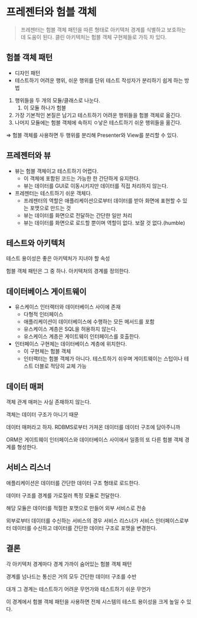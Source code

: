 # 프레젠터와 험블 객체

> 프레젠터는 험블 객체 패턴을 따른 형태로
> 아키텍처 경계를 식별하고 보호하는 데 도움이 된다.
> 클린 아키텍처는 험블 객체 구현체들로 가득 차 있다.

## 험블 객체 패턴

- 디자인 패턴
- 테스트하기 어려운 행위, 쉬운 행위를 단위 테스트 작성자가 분리하기 쉽게 하는 방법

1. 행위들을 두 개의 모듈/클래스로 나눈다.
   1. 이 모듈 하나가 험블
2. 가장 기본적인 본질은 남기고 테스트하기 어려운 행위들을 험블 객체로 옮긴다.
3. 나머지 모듈에는 험블 객체에 속하지 ㅇ낳은 테스트하기 쉬운 행위들을 옮긴다.

⇒ 험블 객체를 사용하면 두 행위를 분리해 Presenter와 View를 분리할 수 있다.

## 프레젠터와 뷰

- 뷰는 험블 객체이고 테스트하기 어렵다.
  - 이 객체에 포함된 코드는 가능한 한 간단하게 유지한다.
  - 뷰는 데이터를 GUI로 이동시키지만 데이터를 직접 처리하지 않는다.
- 프레젠터는 테스트하기 쉬운 객체다.
  - 프레젠터의 역할은 애플리케이션으로부터 데이터를 받아 화면에 표현할 수 있는 포맷으로 만드는 것
  - 뷰는 데이터를 화면으로 전달하는 간단한 일만 처리
  - 뷰는 데이터를 화면으로 로드할 뿐이며 역할이 없다. 보잘 것 없다.(humble)

## 테스트와 아키텍처

테스트 용이성은 좋은 아키텍처가 지녀야 할 속성

험블 객체 패턴은 그 중 하나. 아키텍처의 경계를 정의한다.

## 데이터베이스 게이트웨이

- 유스케이스 인터랙터와 데이터베이스 사이에 존재
  - 다형적 인터페이스
  - 애플리케이션이 데이터베이스에 수행하는 모든 메서드를 포함
  - 유스케이스 계층은 SQL을 허용하지 않는다.
  - 유스케이스 계층은 게이트웨이 인터페이스를 호출한다.
- 인터페이스 구현체는 데이터베이스 계층에 위치한다.
  - 이 구현체는 험블 객체
  - 인터랙터는 험블 객체가 아니다. 테스트하기 쉬우며 게이트웨이는 스텁이나 테스트 더블로 적당히 교체 가능

## 데이터 매퍼

객체 관계 매퍼는 사실 존재하지 않는다.

객체는 데이터 구조가 아니기 때문

데이터 매퍼라고 하자. RDBMS로부터 가져온 데이터를 데이터 구조에 담아주니까

ORM은 게이트웨이 인터페이스와 데이터베이스 사이에서 일종의 또 다른 험블 객체 경계를 형성한다.

## 서비스 리스너

애플리케이션은 데이터를 간단한 데이터 구조 형태로 로드한다.

데이터 구조를 경계를 가로질러 특정 모듈로 전달한다.

해당 모듈은 데이터를 적절한 포맷으로 만들어 외부 서비스로 전송

외부로부터 데이터를 수신하는 서비스의 경우 서비스 리스너가 서비스 인터페이스로부터 데이터를 수신하고 데이터를 간단한 데이터 구조로 포맷을 변경한다.

## 결론

각 아키텍처 경계마다 경계 가까이 숨어있는 험블 객체 패턴

경계를 넘나드는 통신은 거의 모두 간단한 데이터 구조를 수반

대개 그 경계는 테스트하기 어려운 무언가와 테스트하기 쉬운 무언가

이 경계에서 험블 객체 패턴을 사용하면 전체 시스템의 테스트 용이성을 크게 높일 수 있다.
